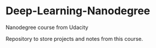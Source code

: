 # Deep-Learning-Nanodegree
Nanodegree course from Udacity

Repository to store projects and notes from this course.
